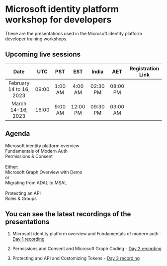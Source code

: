 # Microsoft identity platform workshop for developers

These are the presentations used in the Microsoft identity platform developer training workshops. 

## Upcoming live sessions  

**Date**|**UTC**|**PST**|**EST**|**India**|**AET**|**Registration Link**
:-----:|:-----:|:-----:|:-----:|:-----:|:-----:|:-----:
February 14 to 16, 2023|09:00|1:00 AM|4:00 AM|02:30 PM|08:00 PM
March 14-16, 2023|16:00|9:00 AM|12:00 PM|09:30 PM|03:00 AM

## Agenda

Microsoft identity platform overview<br>
Fundamentals of Modern Auth<br>
Permissions & Consent<br>
<br>
Either:<br> 
    Microsoft Graph Overview with Demo<br>
or<br>
    Migrating from ADAL to MSAL<br>
<br>
Protecting an API<br>
Roles & Groups<br>

## You can see the latest recordings of the presentations

1. Microsoft identity platform overview and Fundamentals of modern auth - [Day 1 recording](https://www.youtube.com/watch?v=0sb-1q4Q0s0)

2. Permissions and Consent and Microsoft Graph Coding  - [Day 2 recording](https://www.youtube.com/watch?v=4zwOBIOF5MU) 

3. Protecting and API and Customizing Tokens - [Day 3 recording](https://www.youtube.com/watch?v=hKzdZMB6YN8)

